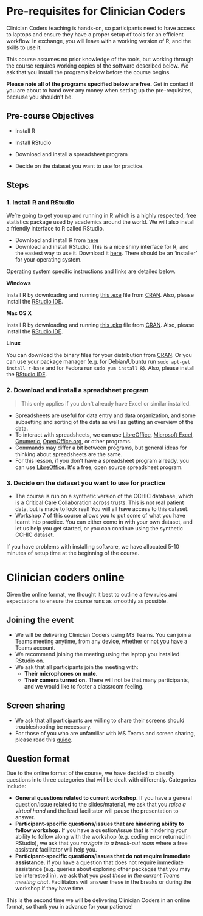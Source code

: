 # Pre-requisites for Clinician Coders

Clinician Coders teaching is hands-on, so participants need to have access to laptops and ensure they have a proper setup of tools for an efficient workflow. In exchange, you will leave with a working version of R, and the skills to use it.

This course assumes no prior knowledge of the tools, but working through the course requires working copies of the software described below. We ask that you install the programs below before the course begins. 

**Please note all of the programs specified below are free.** Get in contact if you are about to hand over any money when setting up the pre-requisites, because you shouldn't be.

## Pre-course Objectives

- Install R

- Install RStudio

- Download and install a spreadsheet program

- Decide on the dataset you want to use for practice.

## Steps

### 1. Install R and RStudio

We’re going to get you up and running in R which is a highly respected, free statistics package used by academics around the world. We will also install a friendly interface to R called RStudio.

- Download and install R from [here](https://cran.rstudio.com/)
- Download and install RStudio. This is a nice shiny interface for R, and the easiest way to use it. Download it [here](https://www.rstudio.com/products/rstudio/download/). There should be an ‘installer’ for your operating system.

Operating system specific instructions and links are detailed below.

**Windows**

Install R by downloading and running [this .exe](http://cran.r-project.org/bin/windows/base/release.htm) file from [CRAN](http://cran.r-project.org/index.html). Also, please install the [RStudio IDE](http://www.rstudio.com/ide/download/desktop).

**Mac OS X**

Install R by downloading and running [this .pkg](http://cran.r-project.org/bin/macosx/R-latest.pkg) file from [CRAN](http://cran.r-project.org/index.html). Also, please install the [RStudio IDE](http://www.rstudio.com/ide/download/desktop).

**Linux**

You can download the binary files for your distribution from [CRAN](http://cran.r-project.org/index.html). Or you can use your package manager (e.g. for Debian/Ubuntu run `sudo apt-get install r-base` and for Fedora run `sudo yum install R`). Also, please install the [RStudio IDE](http://www.rstudio.com/ide/download/desktop).

### 2. Download and install a spreadsheet program

> This only applies if you don't already have Excel or similar installed.

- Spreadsheets are useful for data entry and data organization, and some subsetting and sorting of the data as well as getting an overview of the data. 
- To interact with spreadsheets, we can use [LibreOffice](https://www.libreoffice.org/), [Microsoft Excel](https://products.office.com/en-us/excel), [Gnumeric](http://www.gnumeric.org/), [OpenOffice.org](https://www.openoffice.org/), or other programs. 
- Commands may differ a bit between programs, but general ideas for thinking about spreadsheets are the same.
- For this lesson, if you don't have a spreadsheet program already, you can use [LibreOffice](https://www.libreoffice.org/). It's a free, open source spreadsheet program.

### 3. Decide on the dataset you want to use for practice
- The course is run on a synthetic version of the CCHIC database, which is a Critical Care Collaboration across trusts. This is not real patient data, but is made to look real! You will all have access to this dataset. 
- Workshop 7 of this course allows you to put some of what you have learnt into practice. You can either come in with your own dataset, and let us help you get started, or you can continue using the synthetic CCHIC dataset.

If you have problems with installing software, we have allocated 5-10 minutes of setup time at the beginning of the course. 

# Clinician coders online

Given the online format, we thought it best to outline a few rules and expectations to ensure the course runs as smoothly as possible.

## Joining the event
- We will be delivering Clinician Coders using MS Teams. You can join a Teams meeting anytime, from any device, whether or not you have a Teams account.
- We recommend joining the meeting using the laptop you installed RStudio on.
- We ask that all participants join the meeting with:
  - **Their microphones on mute.**
  - **Their camera turned on.** There will not be that many participants, and we would like to foster a classroom feeling.

## Screen sharing
- We ask that all participants are willing to share their screens should troubleshooting be necessary. 
- For those of you who are unfamiliar with MS Teams and screen sharing, please read this [guide](https://support.microsoft.com/en-us/office/show-your-screen-during-a-meeting-90c84e5a-b6fe-4ed4-9687-5923d230d3a7).

## Question format
Due to the online format of the course, we have decided to classify questions into three categories that will be dealt with differently. Categories include:

- **General questions related to current workshop.** If you have a general question/issue related to the slides/material, we ask that you *raise a virtual hand* and the lead facilitator will pause the presentation to answer.  
- **Participant-specific questions/issues that are hindering ability to follow workshop.** If you have a question/issue that is hindering your ability to follow along with the workshop (e.g. coding error returned in RStudio), we ask that you *navigate to a break-out room* where a free assistant facilitator will help you.
- **Participant-specific questions/issues that do not require immediate assistance.** If you have a question that does not require immediate assistance (e.g. queries about exploring other packages that you may be interested in), we ask that you *post these in the current Teams meeting chat*. Facilitators will answer these in the breaks or during the workshop if they have time. 

This is the second time we will be delivering Clinician Coders in an online format, so thank you in advance for your patience!

  

